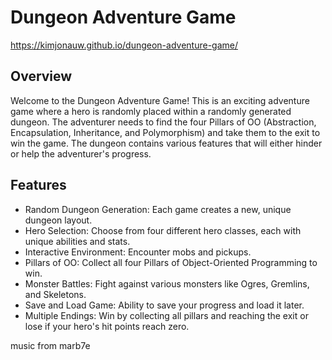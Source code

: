 # Dungeon Adventure Game

https://kimjonauw.github.io/dungeon-adventure-game/

## Overview
Welcome to the Dungeon Adventure Game! This is an exciting adventure game where a hero is randomly placed within a randomly generated dungeon. The adventurer needs to find the four Pillars of OO (Abstraction, Encapsulation, Inheritance, and Polymorphism) and take them to the exit to win the game. The dungeon contains various features that will either hinder or help the adventurer's progress.

## Features
- Random Dungeon Generation: Each game creates a new, unique dungeon layout.
-  Hero Selection: Choose from four different hero classes, each with unique abilities and stats.
- Interactive Environment: Encounter mobs and pickups.
- Pillars of OO: Collect all four Pillars of Object-Oriented Programming to win.
- Monster Battles: Fight against various monsters like Ogres, Gremlins, and Skeletons.
- Save and Load Game: Ability to save your progress and load it later.
- Multiple Endings: Win by collecting all pillars and reaching the exit or lose if your hero's hit points reach zero.

music from
marb7e
